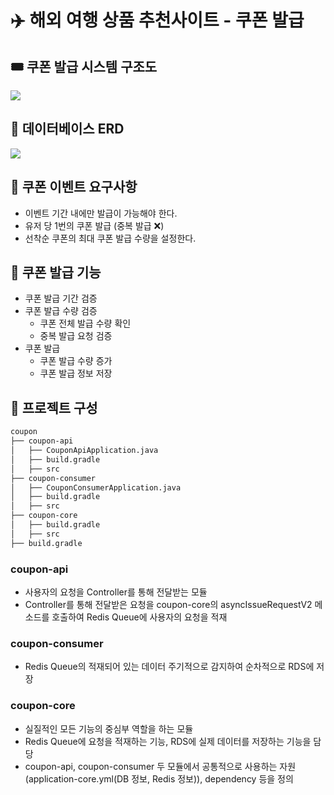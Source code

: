 # ✈️ 해외 여행 상품 추천사이트 - 쿠폰 발급

## 🎟️ 쿠폰 발급 시스템 구조도
<img src = "https://github.com/sadang-data-enginneering/TC_coupon/assets/106741517/647d569c-40d3-4b9f-91a3-fab9461956b2"/>

## 📄 데이터베이스 ERD
<img src = "https://github.com/lightening-data-masters/TC_coupon/assets/106741517/df4f85b6-6539-4d5e-ae75-a25fd6f3c239"/>

## 🥺 쿠폰 이벤트 요구사항
- 이벤트 기간 내에만 발급이 가능해야 한다.
- 유저 당 1번의 쿠폰 발급 (중복 발급 ❌)
- 선착순 쿠폰의 최대 쿠폰 발급 수량을 설정한다.

## 📌 쿠폰 발급 기능
- 쿠폰 발급 기간 검증
- 쿠폰 발급 수량 검증
  - 쿠폰 전체 발급 수량 확인
  - 중복 발급 요청 검증
- 쿠폰 발급
  - 쿠폰 발급 수량 증가
  - 쿠폰 발급 정보 저장

## 📂 프로젝트 구성
```bash
coupon
├── coupon-api
│   ├── CouponApiApplication.java
│   ├── build.gradle
│   ├── src
├── coupon-consumer
│   ├── CouponConsumerApplication.java
│   ├── build.gradle
│   ├── src
├── coupon-core
│   ├── build.gradle
│   ├── src
├── build.gradle
```
### coupon-api
* 사용자의 요청을 Controller를 통해 전달받는 모듈
* Controller를 통해 전달받은 요청을 coupon-core의 asyncIssueRequestV2 메소드를 호출하여 Redis Queue에 사용자의 요청을 적재
  
### coupon-consumer
* Redis Queue의 적재되어 있는 데이터 주기적으로 감지하여 순차적으로 RDS에 저장
  
### coupon-core
* 실질적인 모든 기능의 중심부 역할을 하는 모듈
* Redis Queue에 요청을 적재하는 기능, RDS에 실제 데이터를 저장하는 기능을 담당
* coupon-api, coupon-consumer 두 모듈에서 공통적으로 사용하는 자원(application-core.yml(DB 정보, Redis 정보)), dependency 등을 정의
  
